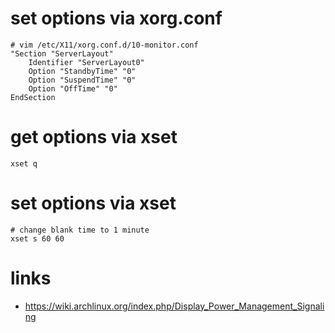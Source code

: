 # set options via xorg.conf

```
# vim /etc/X11/xorg.conf.d/10-monitor.conf
"Section "ServerLayout"
    Identifier "ServerLayout0"
    Option "StandbyTime" "0"
    Option "SuspendTime" "0"
    Option "OffTime" "0"
EndSection
```

# get options via xset

```
xset q
```

# set options via xset

```
# change blank time to 1 minute
xset s 60 60
```

# links

* https://wiki.archlinux.org/index.php/Display_Power_Management_Signaling
